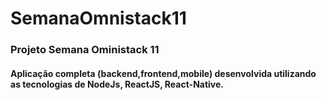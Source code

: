 # SemanaOmnistack11
### Projeto Semana Oministack 11
#### Aplicação completa (backend,frontend,mobile) desenvolvida utilizando as tecnologias de NodeJs, ReactJS, React-Native.

